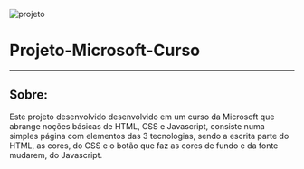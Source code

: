 ![projeto](https://ik.imagekit.io/9eeypfgot/Captura_de_Tela__23_.png?ik-sdk-version=javascript-1.4.3&updatedAt=1673789490374)

# **Projeto-Microsoft-Curso**
---

## **Sobre:**
Este projeto desenvolvido desenvolvido em um curso da Microsoft que abrange noções básicas de HTML, CSS e Javascript, consiste numa simples página com elementos das 3 tecnologias, sendo a escrita parte do HTML, as cores, do CSS e o botão que faz as cores de fundo e da fonte mudarem, do Javascript.